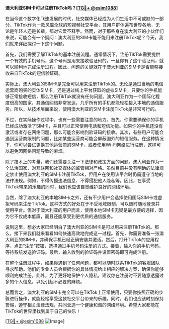 **澳大利亚SIM卡可以注册TikTok吗？[[TG💪+ @esim1088](https://t.me/s/esim1088)]**

在当今这个数字化飞速发展的时代，社交媒体已经成为人们生活中不可或缺的一部分。TikTok作为一款风靡全球的短视频社交平台，其用户群体遍布世界各地，无论是年轻人还是长辈，都对它爱不释手。然而，对于那些身在澳大利亚的小伙伴们来说，可能会有一个疑问：澳大利亚的SIM卡能不能用来注册TikTok呢？今天，我们就来详细探讨一下这个问题。

首先，我们需要了解TikTok的基本注册流程。通常情况下，注册TikTok需要提供一个有效的手机号码，这个号码是用来接收验证码的。一旦你有了这个验证码，就可以顺利地完成注册过程。因此，问题的关键就在于澳大利亚的SIM卡是否能够接收来自TikTok的短信验证码。

实际上，澳大利亚的SIM卡是完全可以用来注册TikTok的。无论是通过当地的电信运营商购买的实体SIM卡，还是通过线上平台获取的虚拟SIM卡，只要你的手机能够正常接收短信，那么注册TikTok就没有任何问题。澳大利亚作为一个国际化程度很高的国家，其通信网络非常发达，几乎所有的手机都能轻松接入本地的通信服务。所以，从技术层面来说，使用澳大利亚的SIM卡注册TikTok是非常可行的。

不过，在实际操作过程中，也有一些需要注意的地方。首先，你需要确保你的手机已经成功激活了SIM卡，并且可以正常使用电话和短信功能。如果你的手机还没有激活或者存在网络问题，那么可能会影响到验证码的接收。其次，有些用户可能会遇到运营商限制的问题，比如某些运营商可能会屏蔽国外的短信服务。在这种情况下，你可以尝试更换其他运营商的SIM卡，或者使用Wi-Fi网络进行注册，这样可以避免因网络问题导致的麻烦。

除了技术上的考量，我们还需要关注一下法律和政策方面的问题。澳大利亚作为一个法治国家，对互联网和社交媒体的监管相对严格。虽然目前并没有明确的法律规定禁止使用澳大利亚的SIM卡注册TikTok，但用户在使用该平台时仍需遵守当地的法律法规。例如，不得传播违法信息、不得侵犯他人隐私等。因此，在享受TikTok带来的乐趣的同时，我们也应该自觉维护良好的网络环境。

当然，除了澳大利亚的本地SIM卡之外，还有不少用户会选择使用国际SIM卡或虚拟号码来注册TikTok。这种方式的好处在于不受地域限制，可以随时随地登录并使用平台。但对于澳大利亚的用户而言，使用本地SIM卡无疑是最方便的选择，因为它不仅成本低廉，而且还能享受到更优质的通信服务。

说到这里，想必大家已经明白了澳大利亚的SIM卡是可以用来注册TikTok的。那么，接下来我们就来看看如何快速高效地完成这一过程。首先，你需要准备一张澳大利亚的SIM卡，并确保手机已经正确安装并激活。然后，打开TikTok的应用程序，点击“注册”按钮，选择通过手机号码注册的方式。接着，输入你的手机号码，等待系统发送验证码。最后，输入收到的验证码并设置密码即可完成注册。

在整个注册过程中，如果你遇到了任何问题，都可以随时联系TikTok的客服团队寻求帮助。他们的专业人员会根据你的具体情况给出相应的解决方案，确保你能够顺利完成注册。此外，为了更好地保护个人隐私，建议你在注册时不要随意透露过多的个人信息，以免引起不必要的麻烦。

总而言之，澳大利亚的SIM卡完全可以在TikTok上正常使用，只要你按照正确的步骤进行操作，就能轻松享受这款社交平台带来的乐趣。同时，我们也应该时刻保持警惕，遵守相关法律法规，共同营造一个健康和谐的网络环境。希望大家都能在TikTok的世界里找到属于自己的快乐！

[[TG💪+ @esim1088](https://t.me/s/esim1088) ![Image](https://i.postimg.cc/4NQfJmqS/Snipaste-2025-05-13-00-14-12.png)]